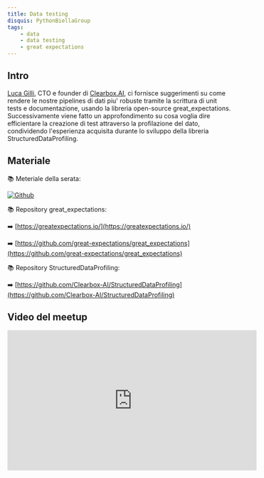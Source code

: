 ```yaml
---
title: Data testing
disquis: PythonBiellaGroup
tags:
    - data
    - data testing
    - great expectations
---
```

## Intro
[Luca Gilli](https://www.linkedin.com/in/luca-gilli/), CTO e founder di [Clearbox.AI](https://www.clearbox.ai/), ci fornisce suggerimenti su come rendere le nostre pipelines di dati piu' robuste tramite la scrittura di unit tests e documentazione, usando la libreria open-source great_expectations.
Successivamente viene fatto un approfondimento su cosa voglia dire efficientare la creazione di test attraverso la profilazione del dato, condividendo l'esperienza acquisita durante lo sviluppo della libreria StructuredDataProfiling.


## Materiale
📚 Meteriale della serata:

[![Github](https://img.shields.io/badge/GitHub-181717.svg?style=for-the-badge&logo=GitHub&logoColor=white)](https://github.com/PythonBiellaGroup/MaterialeSerate/tree/master/TestareDocumentareDati)

📚 Repository great_expectations:

➡️ [https://greatexpectations.io/](https://greatexpectations.io/)

➡️ [https://github.com/great-expectations/great_expectations](https://github.com/great-expectations/great_expectations)

📚 Repository StructuredDataProfiling:

➡️ [https://github.com/Clearbox-AI/StructuredDataProfiling](https://github.com/Clearbox-AI/StructuredDataProfiling)

## Video del meetup
<iframe width="560" height="315" src="https://www.youtube.com/embed/V8ezLoWiNbI" title="YouTube video player" frameborder="0" allow="accelerometer; autoplay; clipboard-write; encrypted-media; gyroscope; picture-in-picture; web-share" allowfullscreen></iframe>